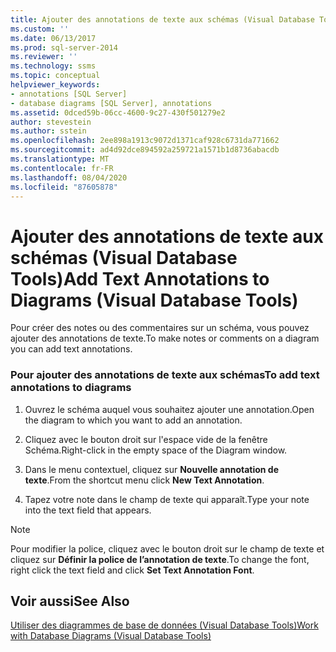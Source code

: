 ```yaml
---
title: Ajouter des annotations de texte aux schémas (Visual Database Tools) | Microsoft Docs
ms.custom: ''
ms.date: 06/13/2017
ms.prod: sql-server-2014
ms.reviewer: ''
ms.technology: ssms
ms.topic: conceptual
helpviewer_keywords:
- annotations [SQL Server]
- database diagrams [SQL Server], annotations
ms.assetid: 0dced59b-06cc-4600-9c27-430f501279e2
author: stevestein
ms.author: sstein
ms.openlocfilehash: 2ee898a1913c9072d1371caf928c6731da771662
ms.sourcegitcommit: ad4d92dce894592a259721a1571b1d8736abacdb
ms.translationtype: MT
ms.contentlocale: fr-FR
ms.lasthandoff: 08/04/2020
ms.locfileid: "87605878"
---
```

# <a name="add-text-annotations-to-diagrams-visual-database-tools"></a><span data-ttu-id="a3144-102">Ajouter des annotations de texte aux schémas (Visual Database Tools)</span><span class="sxs-lookup"><span data-stu-id="a3144-102">Add Text Annotations to Diagrams (Visual Database Tools)</span></span>
  <span data-ttu-id="a3144-103">Pour créer des notes ou des commentaires sur un schéma, vous pouvez ajouter des annotations de texte.</span><span class="sxs-lookup"><span data-stu-id="a3144-103">To make notes or comments on a diagram you can add text annotations.</span></span>  
  
### <a name="to-add-text-annotations-to-diagrams"></a><span data-ttu-id="a3144-104">Pour ajouter des annotations de texte aux schémas</span><span class="sxs-lookup"><span data-stu-id="a3144-104">To add text annotations to diagrams</span></span>  
  
1.  <span data-ttu-id="a3144-105">Ouvrez le schéma auquel vous souhaitez ajouter une annotation.</span><span class="sxs-lookup"><span data-stu-id="a3144-105">Open the diagram to which you want to add an annotation.</span></span>  
  
2.  <span data-ttu-id="a3144-106">Cliquez avec le bouton droit sur l'espace vide de la fenêtre Schéma.</span><span class="sxs-lookup"><span data-stu-id="a3144-106">Right-click in the empty space of the Diagram window.</span></span>  
  
3.  <span data-ttu-id="a3144-107">Dans le menu contextuel, cliquez sur **Nouvelle annotation de texte**.</span><span class="sxs-lookup"><span data-stu-id="a3144-107">From the shortcut menu click **New Text Annotation**.</span></span>  
  
4.  <span data-ttu-id="a3144-108">Tapez votre note dans le champ de texte qui apparaît.</span><span class="sxs-lookup"><span data-stu-id="a3144-108">Type your note into the text field that appears.</span></span>  
  
> [!NOTE]  
>  <span data-ttu-id="a3144-109">Pour modifier la police, cliquez avec le bouton droit sur le champ de texte et cliquez sur **Définir la police de l’annotation de texte**.</span><span class="sxs-lookup"><span data-stu-id="a3144-109">To change the font, right click the text field and click **Set Text Annotation Font**.</span></span>  
  
## <a name="see-also"></a><span data-ttu-id="a3144-110">Voir aussi</span><span class="sxs-lookup"><span data-stu-id="a3144-110">See Also</span></span>  
 [<span data-ttu-id="a3144-111">Utiliser des diagrammes de base de données &#40;Visual Database Tools&#41;</span><span class="sxs-lookup"><span data-stu-id="a3144-111">Work with Database Diagrams &#40;Visual Database Tools&#41;</span></span>](visual-database-tools.md)  
  
  
